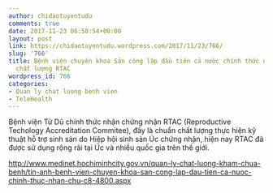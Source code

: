 ```yaml
---
author: chidaotuyentudu
comments: true
date: 2017-11-23 06:58:54+00:00
layout: post
link: https://chidaotuyentudu.wordpress.com/2017/11/23/766/
slug: '766'
title: Bệnh viện chuyên khoa Sản công lập đầu tiên cả nước chính thức nhận chứng nhận
  chất lượng RTAC
wordpress_id: 766
categories:
- Quan ly chat luong benh vien
- TeleHealth
---
```











Bệnh viện Từ Dũ chính thức nhận chứng nhận RTAC (Reproductive Techology Accreditation Commitee), đây là chuẩn chất lượng thực hiện kỹ thuật hỗ trợ sinh sản do Hiệp hội sinh sản Úc chứng nhận, hiện nay RTAC đã được sử dụng rộng rãi tại Úc và nhiều quốc gia trên thế giới.














http://www.medinet.hochiminhcity.gov.vn/quan-ly-chat-luong-kham-chua-benh/tin-anh-benh-vien-chuyen-khoa-san-cong-lap-dau-tien-ca-nuoc-chinh-thuc-nhan-chu-c8-4800.aspx
